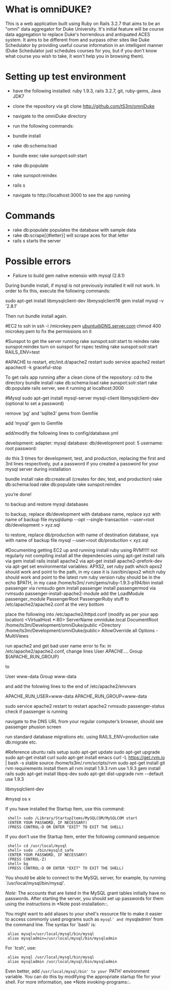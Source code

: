 # What is omniDUKE?

This is a web application built using Ruby on Rails 3.2.7 that aims to be an "omni" data aggregator for Duke University.  It's initial feature will be course data aggregation to replace Duke's horrendous and antiquated ACES system.  It aims to be different from and surpass other sites like Duke Schedulator by providing useful course information in an intelligent manner (Duke Schedulator just schedules courses for you, but if you don't know what course you wish to take, it won't help you in browsing them).

# Setting up test environment

- have the following installed: ruby 1.9.3, rails 3.2.7, git, ruby-gems, Java JDK7
- clone the repository via git clone http://github.com/tS3m/omniDuke
- navigate to the omniDuke directory
- run the following commands:

- bundle install
- rake db:schema:load
- bundle exec rake sunspot:solr:start
- rake db:populate
- rake sunspot:reindex
- rails s

- navigate to http://localhost:3000 to see the app running

# Commands
- rake db:populate
    populates the database with sample data
- rake db:scrape[{#letter}]
    will scrape aces for that letter
- rails s
    starts the server

# Possible errors

- Failure to build gem native extensio with mysql (2.8.1)

During bundle install, if mysql is not previously installed it will not work. In order to fix this, execute the following commands:

sudo apt-get install libmysqlclient-dev libmysqlclient16
gem install  mysql -v '2.8.1'

Then run bundle install again.


#EC2
to ssh in
ssh -i /microkey.pem ubuntu@DNS.server.com
chmod 400 microkey.pem to fix the permissions on it

#Sunspot
to get the server running 
rake sunspot:solr:start
to reindex
rake sunspot:reindex
turn on sunspot for rspec testing
rake sunspot:solr:start RAILS_ENV=test

#APACHE
to restart,
etc/init.d/apache2 restart
sudo service apache2 restart
apachectl -k graceful-stop

To get rails app running after a clean clone of the repository:
cd to the directory
bundle install
rake db:schema:load
rake sunspot:solr:start
rake db:populate
rails server, see it running at localhost:3000

#Mysql
sudo apt-get install mysql-server mysql-client libmysqlclient-dev (optional to set a password)

remove ‘pg’ and ‘sqlite3’ gems from Gemfile

add ‘mysql’ gem to Gemfile

add/modify the following lines to config/database.yml

development:
  adapter: mysql
  database: db/development
  pool: 5
  username: root
  password:


do this 3 times for development, test, and production, replacing the first and 3rd lines respectively, put a password if you created a password for your mysql server during installation

bundle install
rake db:create:all (creates for dev, test, and production)
rake db:schema:load
rake db:populate
rake sunspot:reindex

you’re done!

to backup and restore mysql databases

to backup, replace db/development with database name, replace xyz with name of backup file
mysqldump --opt --single-transaction --user=root db/development > xyz.sql

to restore, replace db/production with name of destination database, xya with name of backup file
mysql --user=root db/production < xyz.sql

#Documenting getting EC2 up and running
install ruby using RVM!!!!! not regularly not compiling
install all the dependencies using apt-get
install rails via 	gem install rails
install apache2 via	apt-get
install apache2-prefork-dev via 	apt-get
set environmental variables: APXS2, set ruby path
	which apxs2 should work and point to the path, in my case it is /usr/bin/apxs2
	which ruby should work and point to the latest rvm ruby version
	ruby should be in the echo $PATH, in my case
		/home/ts3m/.rvm/gems/ruby-1.9.3-p194/bin
install passenger via 	rvmsudo gem install passenger
install passengermod via 		rvmsudo passenger-install-apache2-module
add the LoadModule passenger_module
	PassengerRoot
	PassengerRuby
stuff to /etc/apache2/apache2.conf at the very bottom

place the following into /etc/apache2/httpd.conf (modify as per your app location)
<VirtualHost *:80>
    ServerName omniduke.local
    DocumentRoot /home/ts3m/Development/omniDuke/public
    <Directory /home/ts3m/Development/omniDuke/public>
         AllowOverride all
        Options -MultiViews
    </Directory>
</VirtualHost>

run apache2 and get bad user name error
to fix:
in /etc/apache2/apache2.conf, change lines 
User ${APACHE....}$
Group ${APACHE_RUN_GROUP}

to 

User www-data
Group www-data


and add the folowing lines to the end of /etc/apache2/envvars

APACHE_RUN_USER=www-data
APACHE_RUN_GROUP=www-data

sudo service apache2 restart 	to restart apache2
rvmsudo passenger-status check if passenger is running

navigate to the DNS URL from your regular computer’s browser, should see passenger phusion screen

run standard database migrations etc. using
RAILS_ENV=production rake db:migrate etc.


#Reference ubuntu rails setup
sudo apt-get update
sudo apt-get upgrade
sudo apt-get install curl
sudo apt-get install emacs
curl -L https://get.rvm.io | bash -s stable
source /home/ts3m/.rvm/scripts/rvm
sudo apt-get install git
rvm requirements
install them all
rvm install 1.9.3
rvm use 1.9.3
gem install rails
sudo apt-get install libpq-dev
sudo apt-get dist-upgrade
rvm --default use 1.9.3

libmysqlclient-dev

#mysql os x

If you have installed the Startup Item, use this command:

     shell> sudo /Library/StartupItems/MySQLCOM/MySQLCOM start
     (ENTER YOUR PASSWORD, IF NECESSARY)
     (PRESS CONTROL-D OR ENTER "EXIT" TO EXIT THE SHELL)

If you don't use the Startup Item, enter the following command sequence:

     shell> cd /usr/local/mysql
     shell> sudo ./bin/mysqld_safe
     (ENTER YOUR PASSWORD, IF NECESSARY)
     (PRESS CONTROL-Z)
     shell> bg
     (PRESS CONTROL-D OR ENTER "EXIT" TO EXIT THE SHELL)

You should be able to connect to the MySQL server, for example, by
running `/usr/local/mysql/bin/mysql'.

*Note*: The accounts that are listed in the MySQL grant tables
initially have no passwords.  After starting the server, you should set
up passwords for them using the instructions in *Note
post-installation::.

You might want to add aliases to your shell's resource file to make it
easier to access commonly used programs such as `mysql' and
`mysqladmin' from the command line. The syntax for `bash' is:

     alias mysql=/usr/local/mysql/bin/mysql
     alias mysqladmin=/usr/local/mysql/bin/mysqladmin

For `tcsh', use:

     alias mysql /usr/local/mysql/bin/mysql
     alias mysqladmin /usr/local/mysql/bin/mysqladmin

Even better, add `/usr/local/mysql/bin' to your `PATH' environment
variable. You can do this by modifying the appropriate startup file for
your shell. For more information, see *Note invoking-programs::.


